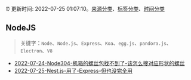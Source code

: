 :alarm_clock: 更新时间: 2022-07-25 01:07:10。[来源分类](../README.md)、[标签分类](../TAGS.md)、[时间分类](../TIMELINE.md)

## NodeJS


> 关键字：`Node`、`Node.js`、`Express`、`Koa`、`egg.js`、`pandora.js`、`Electron`、`V8`



- [2022-07-24-Node304-机箱的螺丝包找不到了-该怎么搜对应形状的螺丝](https://www.v2ex.com/t/868410) 
- [2022-07-25-Nest.js-用了-Express-但也没完全用](https://toutiao.io/k/ra8rbcx) 